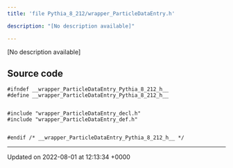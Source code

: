 ```yaml
---
title: 'file Pythia_8_212/wrapper_ParticleDataEntry.h'

description: "[No description available]"

---
```







[No description available]




## Source code

```
#ifndef __wrapper_ParticleDataEntry_Pythia_8_212_h__
#define __wrapper_ParticleDataEntry_Pythia_8_212_h__


#include "wrapper_ParticleDataEntry_decl.h"
#include "wrapper_ParticleDataEntry_def.h"


#endif /* __wrapper_ParticleDataEntry_Pythia_8_212_h__ */
```


-------------------------------

Updated on 2022-08-01 at 12:13:34 +0000
